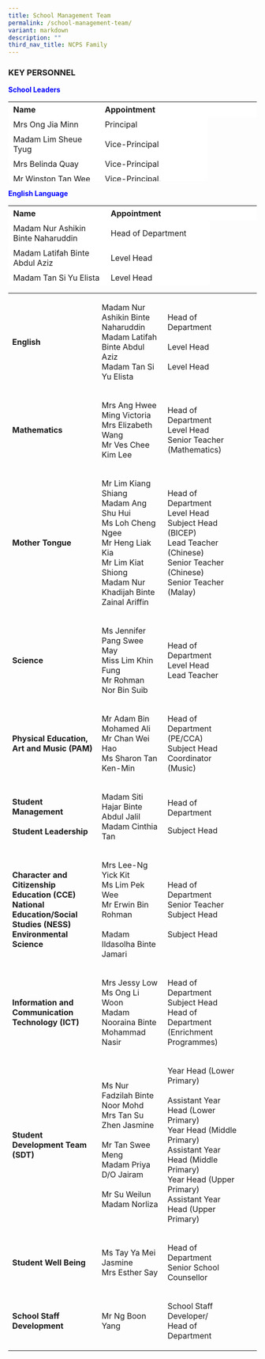 ```yaml
---
title: School Management Team
permalink: /school-management-team/
variant: markdown
description: ""
third_nav_title: NCPS Family
---
```

### KEY PERSONNEL

<p style="color:#0000FF"><b>School Leaders</b></p>

<table border="0" style="box-sizing: inherit; border-collapse: collapse; border-spacing: 0px; max-width: 100%; height: 161px; width: 665.188px;"><tbody style="box-sizing: inherit;"><tr border="1" style="box-sizing: inherit; background: rgb(255, 255, 255); height: 23px;"><td border="0" style="box-sizing: inherit; padding: 5px 10px; width: 326.35px; height: 23px;"><b>Name</b></td><td border="0" style="box-sizing: inherit; padding: 5px 10px; width: 200px; height: 23px;"><b>Appointment</b></td><td style="box-sizing: inherit; padding: 5px 10px; width: 200px; height: 23px;"><b></b></td></tr><tr style="box-sizing: inherit; background: rgb(255, 255, 255); height: 23px;"><td style="box-sizing: inherit; padding: 5px 10px; width: 326.35px; height: 23px;">Mrs Ong Jia Minn</td><td style="box-sizing: inherit; padding: 5px 10px; width: 337.837px; height: 23px;">Principal</td></tr><tr style="box-sizing: inherit; background: rgb(255, 255, 255); height: 23px;"><td style="box-sizing: inherit; padding: 5px 10px; width: 326.35px; height: 23px;">Madam Lim Sheue Tyug</td><td style="box-sizing: inherit; padding: 5px 10px; width: 337.837px; height: 23px;">Vice-Principal</td></tr><tr style="box-sizing: inherit; background: rgb(255, 255, 255); height: 23px;"><td style="box-sizing: inherit; padding: 5px 10px; width: 326.35px; height: 23px;">Mrs Belinda Quay</td><td style="box-sizing: inherit; padding: 5px 10px; width: 337.837px; height: 23px;">Vice-Principal</td></tr><tr style="box-sizing: inherit; background: rgb(255, 255, 255);"><td style="box-sizing: inherit; padding: 5px 10px; width: 326.35px;">Mr Winston Tan Wee Sing</td><td style="box-sizing: inherit; padding: 5px 10px; width: 337.837px;">Vice-Principal, Administration</td></tr></tbody></table>

<p style="color:#0000FF"><b>English Language</b></p>

<table border="0" style="box-sizing: inherit; border-collapse: collapse; border-spacing: 0px; max-width: 100%; height: 161px; width: 665.188px;"><tbody style="box-sizing: inherit;"><tr border="1" style="box-sizing: inherit; background: rgb(255, 255, 255); height: 23px;"><td border="0" style="box-sizing: inherit; padding: 5px 10px; width: 326.35px; height: 23px;"><b>Name</b></td><td border="0" style="box-sizing: inherit; padding: 5px 10px; width: 200px; height: 23px;"><b>Appointment</b></td><td style="box-sizing: inherit; padding: 5px 10px; width: 200px; height: 23px;"><b></b></td></tr><tr style="box-sizing: inherit; background: rgb(255, 255, 255); height: 23px;"><td style="box-sizing: inherit; padding: 5px 10px; width: 326.35px; height: 23px;">Madam Nur Ashikin Binte Naharuddin</td><td style="box-sizing: inherit; padding: 5px 10px; width: 337.837px; height: 23px;">Head of Department</td></tr><tr style="box-sizing: inherit; background: rgb(255, 255, 255); height: 23px;"><td style="box-sizing: inherit; padding: 5px 10px; width: 326.35px; height: 23px;">Madam Latifah Binte Abdul Aziz</td><td style="box-sizing: inherit; padding: 5px 10px; width: 337.837px; height: 23px;">Level Head</td></tr><tr style="box-sizing: inherit; background: rgb(255, 255, 255); height: 23px;"><td style="box-sizing: inherit; padding: 5px 10px; width: 326.35px; height: 23px;">Madam Tan Si Yu Elista</td><td style="box-sizing: inherit; padding: 5px 10px; width: 337.837px; height: 23px;">Level Head</td></tr></tbody></table>


<table><tbody><tr><td rowspan="1" colspan="1"><p style="box-sizing: inherit; font-size: 1em;"><strong>English</strong></p></td><td rowspan="1" colspan="1"><p style="box-sizing: inherit; font-size: 1em;">Madam Nur Ashikin Binte Naharuddin<br>Madam Latifah Binte Abdul Aziz<br>Madam Tan Si Yu Elista</p></td><td rowspan="1" colspan="1"><p style="box-sizing: inherit; font-size: 1em;">Head of Department<br><br>Level Head<br><br>Level Head</p></td><td rowspan="1" colspan="1"><p></p></td><td rowspan="1" colspan="1"><p></p></td></tr><tr><td rowspan="1" colspan="1"><p style="box-sizing: inherit; font-size: 1em;"><strong>Mathematics</strong></p></td><td rowspan="1" colspan="1"><p style="box-sizing: inherit; font-size: 1em;">Mrs Ang Hwee Ming Victoria<br>Mrs Elizabeth Wang<br>Mr Ves Chee Kim Lee<br></p></td><td rowspan="1" colspan="1"><p style="box-sizing: inherit; font-size: 1em;">Head of Department<br>Level Head<br>Senior Teacher (Mathematics)</p></td></tr><tr><td rowspan="1" colspan="1"><p style="box-sizing: inherit; font-size: 1em;"><strong>Mother Tongue</strong></p></td><td rowspan="1" colspan="1"><p style="box-sizing: inherit; font-size: 1em;">Mr Lim Kiang Shiang<br>Madam Ang Shu Hui<br>Ms Loh Cheng Ngee<br>Mr Heng Liak Kia<br>Mr Lim Kiat Shiong<br>Madam Nur Khadijah Binte Zainal Ariffin</p></td><td rowspan="1" colspan="1"><p style="box-sizing: inherit; font-size: 1em;">Head of Department<br>Level Head<br>Subject Head (BICEP)<br>Lead Teacher (Chinese)<br>Senior Teacher (Chinese)<br>Senior Teacher (Malay)</p></td></tr><tr><td rowspan="1" colspan="1"><p style="box-sizing: inherit; font-size: 1em;"><strong>Science</strong></p></td><td rowspan="1" colspan="1"><p style="box-sizing: inherit; font-size: 1em;">Ms Jennifer Pang Swee May<br>Miss Lim Khin Fung<br>Mr Rohman Nor Bin Suib</p></td><td rowspan="1" colspan="1"><p style="box-sizing: inherit; font-size: 1em;">Head of Department<br>Level Head<br>Lead Teacher</p></td></tr><tr></tr><tr><td rowspan="1" colspan="1"><p style="box-sizing: inherit; font-size: 1em;"><strong>Physical Education, Art and Music (PAM)</strong></p></td><td rowspan="1" colspan="1"><p style="box-sizing: inherit; font-size: 1em;">Mr Adam Bin Mohamed Ali<br>Mr Chan Wei Hao<br>Ms Sharon Tan Ken-Min</p></td><td rowspan="1" colspan="1"><p style="box-sizing: inherit; font-size: 1em;">Head of Department (PE/CCA)<br>Subject Head<br>Coordinator (Music)</p></td></tr><tr><td rowspan="1" colspan="1"><p style="box-sizing: inherit; font-size: 1em;"><strong>Student Management</strong><br><strong><br>Student Leadership</strong></p></td><td rowspan="1" colspan="1"><p style="box-sizing: inherit; font-size: 1em;">Madam Siti Hajar Binte Abdul Jalil<br>Madam Cinthia Tan</p></td><td rowspan="1" colspan="1"><p style="box-sizing: inherit; font-size: 1em;">Head of Department<br></p><p style="box-sizing: inherit; font-size: 1em;">Subject Head</p></td></tr><tr><td rowspan="1" colspan="1"><p style="box-sizing: inherit; font-size: 1em;"><strong>Character and Citizenship Education (CCE)<br>National Education/Social Studies (NESS)<br>Environmental Science</strong></p></td><td rowspan="1" colspan="1"><p style="box-sizing: inherit; font-size: 1em;">Mrs Lee-Ng Yick Kit<br>Ms Lim Pek Wee<br>Mr Erwin Bin Rohman<br><br>Madam Ildasolha Binte Jamari</p></td><td rowspan="1" colspan="1"><p style="box-sizing: inherit; font-size: 1em;">Head of Department<br>Senior Teacher<br>Subject Head<br><br>Subject Head</p></td></tr><tr><td rowspan="1" colspan="1"><p style="box-sizing: inherit; font-size: 1em;"><strong>Information and Communication Technology (ICT)</strong></p></td><td rowspan="1" colspan="1"><p style="box-sizing: inherit; font-size: 1em;">Mrs Jessy Low<br>Ms Ong Li Woon<br>Madam Nooraina Binte Mohammad Nasir</p></td><td rowspan="1" colspan="1"><p style="box-sizing: inherit; font-size: 1em;">Head of Department<br>Subject Head<br>Head of Department (Enrichment Programmes)</p></td></tr><tr><td rowspan="1" colspan="1"><p style="box-sizing: inherit; font-size: 1em;"><strong>Student Development Team (SDT)</strong></p></td><td rowspan="1" colspan="1"><p style="box-sizing: inherit; font-size: 1em;">Ms Nur Fadzilah Binte Noor Mohd<br>Mrs Tan Su Zhen Jasmine<br><br>Mr Tan Swee Meng<br>Madam Priya D/O Jairam<br><br>Mr Su Weilun<br>Madam Norliza<br></p></td><td rowspan="1" colspan="1"><p style="box-sizing: inherit; font-size: 1em;">Year Head (Lower Primary)<br><br>Assistant Year Head (Lower Primary)<br>Year Head (Middle Primary)<br>Assistant Year Head (Middle Primary)<br>Year Head (Upper Primary)<br>Assistant Year Head (Upper Primary)</p></td></tr><tr><td rowspan="1" colspan="1"><p style="box-sizing: inherit; font-size: 1em;"><strong>Student Well Being</strong></p></td><td rowspan="1" colspan="1"><p style="box-sizing: inherit; font-size: 1em;">Ms Tay Ya Mei Jasmine<br>Mrs Esther Say</p></td><td rowspan="1" colspan="1"><p style="box-sizing: inherit; font-size: 1em;">Head of Department<br>Senior School Counsellor</p></td></tr><tr><td rowspan="1" colspan="1"><p style="box-sizing: inherit; font-size: 1em;"><strong>School Staff Development</strong></p></td><td rowspan="1" colspan="1"><p style="box-sizing: inherit; font-size: 1em;">Mr Ng Boon Yang</p></td><td rowspan="1" colspan="1"><p style="box-sizing: inherit; font-size: 1em;">School Staff Developer/<br>Head of Department</p></td></tr></tbody></table><p></p>